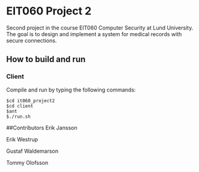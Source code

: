 # EIT060 Project 2
Second project in the course EIT060 Computer Security at Lund University. The goal is to design and implement a system for medical records with secure connections.

## How to build and run
### Client
Compile and run by typing the following commands:

	$cd it060_project2
	$cd client
	$ant
	$./run.sh

##Contributors
Erik Jansson

Erik Westrup

Gustaf Waldemarson

Tommy Olofsson
